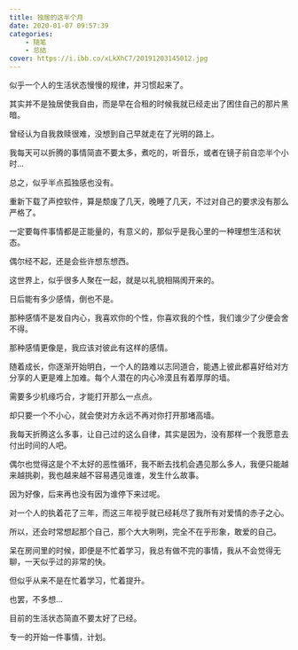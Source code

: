 ```yaml
---
title: 独居的这半个月
date: 2020-01-07 09:57:39
categories:
    - 随笔
    - 总结
cover: https://i.ibb.co/xLkXhC7/20191203145012.jpg
---
```


似乎一个人的生活状态慢慢的规律，并习惯起来了。

其实并不是独居使我自由，而是早在合租的时候我就已经走出了困住自己的那片黑暗。    

曾经认为自我救赎很难，没想到自己早就走在了光明的路上。  

我每天可以折腾的事情简直不要太多，煮吃的，听音乐，或者在镜子前自恋半个小时...   

总之，似乎半点孤独感也没有。    

重新下载了声控软件，算是颓废了几天，晚睡了几天，不过对自己的要求没有那么严格了。    

一定要每件事情都是正能量的，有意义的，那似乎是我心里的一种理想生活和状态。  

偶尔经不起，还是会些许想东想西。    

这世界上，似乎很多人聚在一起，就是以礼貌相隔阂开来的。  

日后能有多少感情，倒也不是。    

那种感情不是发自内心，我喜欢你的个性，你喜欢我的个性，我们谁少了少便会舍不得。  

那种感情更像是，我应该对彼此有这样的感情。  

随着成长，你逐渐开始明白，一个人的路难以志同道合，能遇上彼此都喜好给对方分享的人更是难上加难。每个人潜在的内心冷漠且有着厚厚的墙。  

需要多少机缘巧合，才能打开那么一点点。  

却只要一个不小心，就会使对方永远不再对你打开那堵高墙。  

我每天折腾这么多事，让自己过的这么自律，其实是因为，没有那样一个我愿意去付出时间的人吧。    

偶尔也觉得这是个不太好的恶性循环，我不断去找机会遇见那么多人，我便只能越来越挑剃，我也越来越不容易遇见谁谁，发生什么故事。  

因为好像，后来再也没有因为谁停下来过呢。    

对一个人的执着花了三年，而这三年视乎就已经耗尽了我所有对爱情的赤子之心。    

所以，还会时常想起那个自己，那个大大咧咧，完全不在乎形象，敢爱的自己。  

呆在房间里的时候，即便是不忙着学习，我总有做不完的事情，我从不会觉得无聊，一天似乎过的非常的快。    

但似乎从来不是在忙着学习，忙着提升。    

也罢，不多想...     

目前的生活状态简直不要太好了已经。  

专一的开始一件事情，计划。